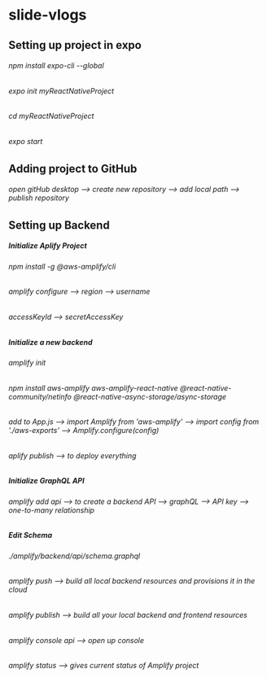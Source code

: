 # slide-vlogs

## Setting up project in expo
###### npm install expo-cli --global
###### expo init myReactNativeProject
###### cd myReactNativeProject
###### expo start
## Adding project to GitHub
###### open gitHub desktop --> create new repository --> add local path --> publish repository
## Setting up Backend
##### Initialize Aplify Project
###### npm install -g @aws-amplify/cli
###### amplify configure --> region --> username
###### accessKeyId --> secretAccessKey
##### Initialize a new backend
###### amplify init
###### npm install aws-amplify aws-amplify-react-native @react-native-community/netinfo @react-native-async-storage/async-storage
###### add to App.js --> import Amplify from 'aws-amplify' --> import config from './aws-exports' --> Amplify.configure(config)
###### aplify publish --> to deploy everything
##### Initialize GraphQL API
###### amplify add api --> to create a backend API --> graphQL --> API key --> one-to-many relationship
##### Edit Schema
###### ./amplify/backend/api/schema.graphql
###### amplify push --> build all local backend resources and provisions it in the cloud
###### amplify publish --> build all your local backend and frontend resources
###### amplify console api --> open up console
###### amplify status --> gives current status of Amplify project
